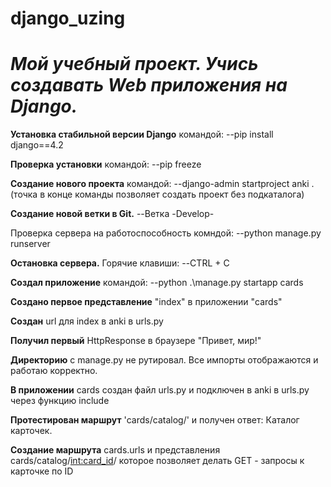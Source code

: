 # django_uzing
# **_Мой учебный проект. Учись создавать Web приложения на Django._** 

**Установка стабильной версии Django** 
командой:
--pip install django==4.2

**Проверка установки** 
командой:
--pip freeze

**Создание нового проекта** 
командой:
--django-admin startproject anki .
(точка в конце команды позволяет создать проект без подкаталога)

**Создание новой ветки в Git.**
--Ветка -Develop-

Проверка сервера на работоспособность
комндой:
--python manage.py runserver

**Остановка сервера.** 
Горячие клавиши:
--CTRL + C

**Создал приложение**
командой:
--python .\manage.py startapp cards

**Создано первое представление** 
"index" в приложении "cards"

**Создан** url для index в anki в urls.py

**Получил первый** HttpResponse в браузере 
"Привет, мир!"

**Директорию** с manage.py не рутировал. Все импорты отображаются и работаю корректно.

**В приложении** cards создан файл urls.py и подключен в anki в urls.py через функцию include

**Протестирован маршрут** 'cards/catalog/' и получен ответ: Каталог карточек.

**Создание маршрута** cards.urls и представления cards/catalog/<int:card_id>/ которое позволяет делать GET - запросы к карточке по ID
